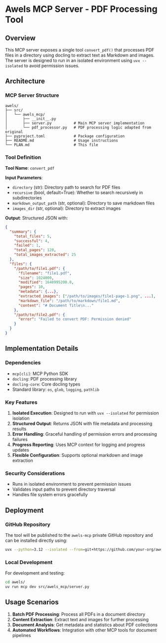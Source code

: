 # Awels MCP Server - PDF Processing Tool

## Overview
This MCP server exposes a single tool `convert_pdf()` that processes PDF files in a directory using docling to extract text as Markdown and images. The server is designed to run in an isolated environment using `uvx --isolated` to avoid permission issues.

## Architecture

### MCP Server Structure
```
awels/
├── src/
│   └── awels_mcp/
│       ├── __init__.py
│       ├── server.py          # Main MCP server implementation
│       └── pdf_processor.py   # PDF processing logic adapted from original
├── pyproject.toml             # Package configuration
├── README.md                  # Usage instructions
└── PLAN.md                    # This file
```

### Tool Definition
**Tool Name**: `convert_pdf`

**Input Parameters**:
- `directory` (str): Directory path to search for PDF files
- `recursive` (bool, default=True): Whether to search recursively in subdirectories
- `markdown_output_path` (str, optional): Directory to save markdown files
- `images_dir` (str, optional): Directory to extract images

**Output**: Structured JSON with:
```json
{
  "summary": {
    "total_files": 5,
    "successful": 4,
    "failed": 1,
    "total_pages": 120,
    "total_images_extracted": 25
  },
  "files": {
    "/path/to/file1.pdf": {
      "filename": "file1.pdf",
      "size": 1024000,
      "modified": 1640995200.0,
      "pages": 10,
      "metadata": {...},
      "extracted_images": ["/path/to/images/file1-page-1.png", ...],
      "markdown_file": "/path/to/markdown/file1.md",
      "content": "# Document Title\n..."
    },
    "/path/to/file2.pdf": {
      "error": "Failed to convert PDF: Permission denied"
    }
  }
}
```

## Implementation Details

### Dependencies
- `mcp[cli]`: MCP Python SDK
- `docling`: PDF processing library
- `docling-core`: Core docling types
- Standard library: `os`, `glob`, `logging`, `pathlib`

### Key Features
1. **Isolated Execution**: Designed to run with `uvx --isolated` for permission isolation
2. **Structured Output**: Returns JSON with file metadata and processing results
3. **Error Handling**: Graceful handling of permission errors and processing failures
4. **Progress Reporting**: Uses MCP context for logging and progress updates
5. **Flexible Configuration**: Supports optional markdown and image extraction

### Security Considerations
- Runs in isolated environment to prevent permission issues
- Validates input paths to prevent directory traversal
- Handles file system errors gracefully

## Deployment

### GitHub Repository
The tool will be published to the `awels-mcp` private GitHub repository and can be installed directly using:

```bash
uvx --python=3.12 --isolated --from=git+https://github.com/your-org/awels-mcp.git awels-mcp-server
```

### Local Development
For development and testing:
```bash
cd awels/
uv run mcp dev src/awels_mcp/server.py
```

## Usage Scenarios
1. **Batch PDF Processing**: Process all PDFs in a document directory
2. **Content Extraction**: Extract text and images for further processing
3. **Document Analysis**: Get metadata and statistics about PDF collections
4. **Automated Workflows**: Integration with other MCP tools for document pipelines